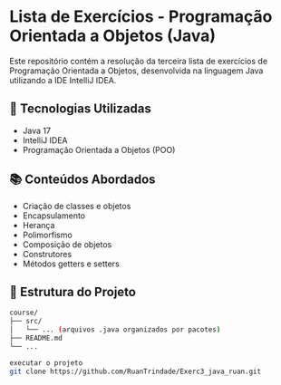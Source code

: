 # Lista de Exercícios - Programação Orientada a Objetos (Java)

Este repositório contém a resolução da terceira lista de exercícios de Programação Orientada a Objetos, desenvolvida na linguagem Java utilizando a IDE IntelliJ IDEA.

## 🚀 Tecnologias Utilizadas

- Java 17
- IntelliJ IDEA
- Programação Orientada a Objetos (POO)

## 📚 Conteúdos Abordados

- Criação de classes e objetos
- Encapsulamento
- Herança
- Polimorfismo
- Composição de objetos
- Construtores
- Métodos getters e setters

## 📁 Estrutura do Projeto

```bash
course/
├── src/
│   └── ... (arquivos .java organizados por pacotes)
├── README.md
└── ...

executar o projeto
git clone https://github.com/RuanTrindade/Exerc3_java_ruan.git

